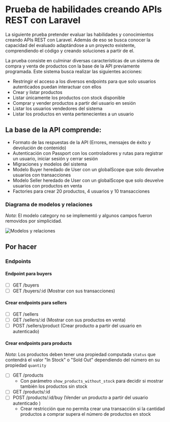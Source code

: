 # Prueba de habilidades creando APIs REST con Laravel

La siguiente prueba pretender evaluar las habilidades y conocimientos creando APIs REST con Laravel. Además de eso se busca conocer la capacidad del evaluado adaptándose a un proyecto existente, comprendiendo el código y creando soluciones a partir de el.

La prueba consiste en culminar diversas características de un sistema de compra y venta de productos con la base de la API previamente programada. Este sistema busca realizar las siguientes acciones:

- Restringir el acceso a los diversos endpoints para que solo usuarios autenticados puedan interactuar con ellos
- Crear y listar productos
- Listar únicamente los productos con stock disponible
- Comprar y vender productos a partir del usuario en sesión
- Listar los usuarios vendedores del sistema
- Listar los productos en venta pertenecientes a un usuario
## La base de la API comprende:

- Formato de las respuestas de la API (Errores, mensajes de éxito y devolución de contenido)
- Autenticación con Passport con los controladores y rutas para registrar un usuario, iniciar sesión y cerrar sesión
- Migraciones y modelos del sistema
- Modelo Buyer heredado de User con un globalScope que solo devuelve usuarios con transacciones
- Modelo Seller heredado de User con un globalScope que solo deuvelve usuarios con productos en venta
- Factories para crear 20 productos, 4 usuarios y 10 transacciones

### Diagrama de modelos y relaciones

*Nota*: El modelo category no se implementó y algunos campos fueron removidos por simplicidad.

![Modelos y relaciones](https://i.ibb.co/LnP2jx2/Screenshot-2.png "Modelos y relaciones")

## Por hacer

### Endpoints

#### Endpoint para buyers

- [ ] GET /buyers
- [ ] GET /buyers/:id (Mostrar con sus transacciones)

#### Crear endpoints para sellers
- [ ] GET /sellers
- [ ] GET /sellers/:id (Mostrar con sus productos en venta)
- [ ] POST /sellers/product (Crear producto a partir del usuario en autenticado)

#### Crear endpoints para products
*Nota*: Los productos deben tener una propiedad computada `status` que contendrá el valor "In Stock" o "Sold Out" dependiendo del número en su propiedad `quantity`

- [ ] GET /products
    - Con parámetro `show_products_without_stock` para decidir si mostrar también los productos sin stock
- [ ] GET /products/:id
- [ ] POST /products/:id/buy (Vender un producto a partir del usuario autenticado )
    - Crear restricción que no permita crear una transacción si la cantidad productos a comprar supera el número de productos en stock

